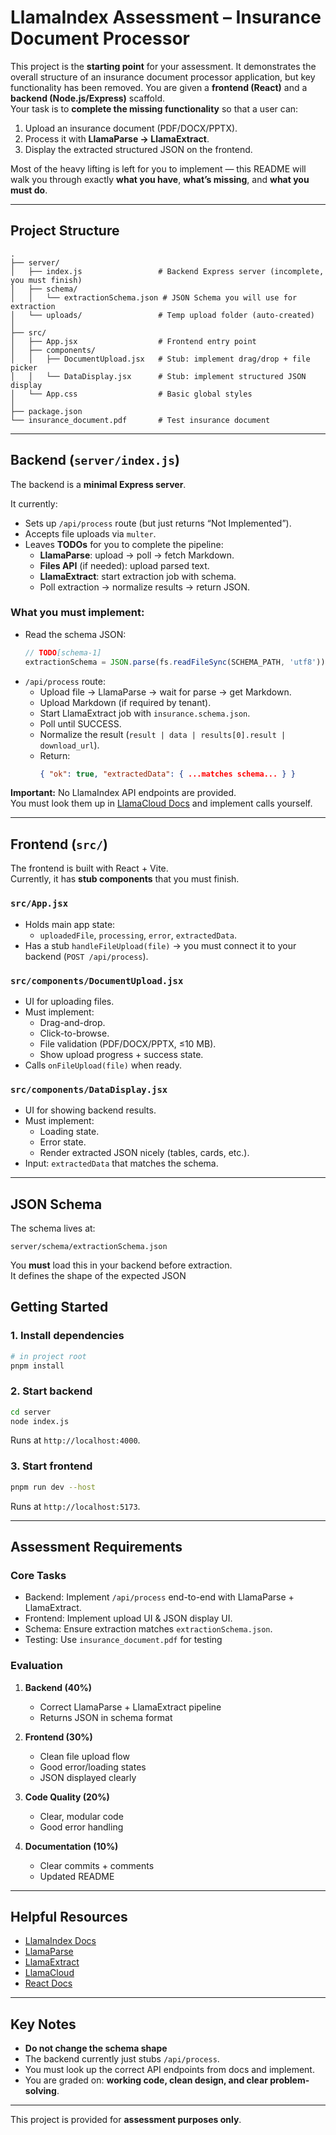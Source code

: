 # LlamaIndex Assessment – Insurance Document Processor

This project is the **starting point** for your assessment. It demonstrates the overall structure of an insurance document processor application, but key functionality has been removed.
You are given a **frontend (React)** and a **backend (Node.js/Express)** scaffold.  
Your task is to **complete the missing functionality** so that a user can:

1. Upload an insurance document (PDF/DOCX/PPTX).  
2. Process it with **LlamaParse → LlamaExtract**.  
3. Display the extracted structured JSON on the frontend.

Most of the heavy lifting is left for you to implement — this README will walk you through exactly **what you have**, **what’s missing**, and **what you must do**.

---

## Project Structure

```
.
├── server/
│   ├── index.js                 # Backend Express server (incomplete, you must finish)
│   ├── schema/
│   │   └── extractionSchema.json # JSON Schema you will use for extraction
│   └── uploads/                 # Temp upload folder (auto-created)
│
├── src/
│   ├── App.jsx                  # Frontend entry point
│   ├── components/
│   │   ├── DocumentUpload.jsx   # Stub: implement drag/drop + file picker
│   │   └── DataDisplay.jsx      # Stub: implement structured JSON display
│   └── App.css                  # Basic global styles
│
├── package.json
└── insurance_document.pdf       # Test insurance document

```

---

## Backend (`server/index.js`)

The backend is a **minimal Express server**.  

It currently:
- Sets up `/api/process` route (but just returns “Not Implemented”).  
- Accepts file uploads via `multer`.  
- Leaves **TODOs** for you to complete the pipeline:
  - **LlamaParse**: upload → poll → fetch Markdown.  
  - **Files API** (if needed): upload parsed text.  
  - **LlamaExtract**: start extraction job with schema.  
  - Poll extraction → normalize results → return JSON.  

### What you must implement:
- Read the schema JSON:
  ```js
  // TODO[schema-1]
  extractionSchema = JSON.parse(fs.readFileSync(SCHEMA_PATH, 'utf8'))
  ```
- `/api/process` route:
  - Upload file → LlamaParse → wait for parse → get Markdown.
  - Upload Markdown (if required by tenant).
  - Start LlamaExtract job with `insurance.schema.json`.
  - Poll until SUCCESS.
  - Normalize the result (`result | data | results[0].result | download_url`).
  - Return:  
    ```json
    { "ok": true, "extractedData": { ...matches schema... } }
    ```

**Important:** No LlamaIndex API endpoints are provided.  
You must look them up in [LlamaCloud Docs](https://docs.cloud.llamaindex.ai/) and implement calls yourself.

---

## Frontend (`src/`)

The frontend is built with React + Vite.  
Currently, it has **stub components** that you must finish.

### `src/App.jsx`
- Holds main app state:
  - `uploadedFile`, `processing`, `error`, `extractedData`.
- Has a stub `handleFileUpload(file)` → you must connect it to your backend (`POST /api/process`).

### `src/components/DocumentUpload.jsx`
- UI for uploading files.
- Must implement:
  - Drag-and-drop.
  - Click-to-browse.
  - File validation (PDF/DOCX/PPTX, ≤10 MB).
  - Show upload progress + success state.
- Calls `onFileUpload(file)` when ready.

### `src/components/DataDisplay.jsx`
- UI for showing backend results.
- Must implement:
  - Loading state.
  - Error state.
  - Render extracted JSON nicely (tables, cards, etc.).
- Input: `extractedData` that matches the schema.

---

## JSON Schema

The schema lives at:

```
server/schema/extractionSchema.json
```

You **must** load this in your backend before extraction.  
It defines the shape of the expected JSON


## Getting Started

### 1. Install dependencies
```bash
# in project root
pnpm install
```

### 2. Start backend
```bash
cd server
node index.js
```
Runs at `http://localhost:4000`.

### 3. Start frontend
```bash
pnpm run dev --host
```
Runs at `http://localhost:5173`.

---

## Assessment Requirements

### Core Tasks
- Backend: Implement `/api/process` end-to-end with LlamaParse + LlamaExtract.
- Frontend: Implement upload UI & JSON display UI.
- Schema: Ensure extraction matches `extractionSchema.json`.
- Testing: Use `insurance_document.pdf` for testing

### Evaluation
1. **Backend (40%)**  
   - Correct LlamaParse + LlamaExtract pipeline  
   - Returns JSON in schema format  

2. **Frontend (30%)**  
   - Clean file upload flow  
   - Good error/loading states  
   - JSON displayed clearly  

3. **Code Quality (20%)**  
   - Clear, modular code  
   - Good error handling  

4. **Documentation (10%)**  
   - Clear commits + comments  
   - Updated README  

---

## Helpful Resources
- [LlamaIndex Docs](https://docs.llamaindex.ai/)  
- [LlamaParse](https://www.llamaindex.ai/llamaparse)  
- [LlamaExtract](https://www.llamaindex.ai/llamaextract)  
- [LlamaCloud](https://docs.cloud.llamaindex.ai/)  
- [React Docs](https://react.dev/)  

---

## Key Notes
- **Do not change the schema shape** 
- The backend currently just stubs `/api/process`.  
- You must look up the correct API endpoints from docs and implement.  
- You are graded on: **working code, clean design, and clear problem-solving**.  

---

This project is provided for **assessment purposes only**.
